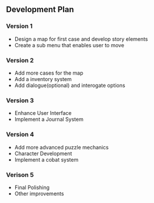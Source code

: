 ## Development Plan
### Version 1
* Design a map for first case and develop story elements
* Create a sub menu that enables user to move
### Version 2
* Add more cases for the map
* Add a inventory system
* Add dialogue(optional) and interogate options
### Version 3
* Enhance User Interface
* Implement a Journal System
### Version 4
* Add more advanced puzzle mechanics
* Character Development
* Implement a cobat system
### Verison 5
* Final Polishing
* Other improvements